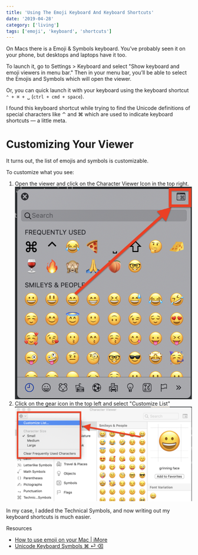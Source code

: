 ```yaml
---
title: 'Using The Emoji Keyboard And Keyboard Shortcuts'
date: '2019-04-28'
category: ['living']
tags: ['emoji', 'keyboard', 'shortcuts']
---
```


On Macs there is a Emoji & Symbols keyboard. You’ve probably seen it on your phone, but desktops and laptops have it too.

To launch it, go to Settings > Keyboard and select "Show keyboard and emoji viewers in menu bar."
Then in your menu bar, you’ll be able to select the Emojis and Symbols which will open the viewer.

Or, you can quick launch it with your keyboard using the keyboard shortcut `⌃ + ⌘ + ␣` (`ctrl + cmd + space`).

I found this keyboard shortcut while trying to find the Unicode definitions of special characters like ⌃ and ⌘ which are used to indicate keyboard shortcuts — a little meta.

# Customizing Your Viewer

It turns out, the list of emojis and symbols is customizable.

To customize what you see:

1. Open the viewer and click on the Character Viewer Icon in the top right.
   ![](./open-viewer.png)
2. Click on the gear icon in the top left and select "Customize List"
   ![](./customize.png)

In my case, I added the Technical Symbols, and now writing out my keyboard shortcuts is much easier.

Resources

-   [How to use emoji on your Mac | iMore](https://www.imore.com/how-to-use-emoji-on-your-mac)
-   [Unicode Keyboard Symbols ⌘ ⏎ ⌫](http://xahlee.info/comp/unicode_computing_symbols.html)
